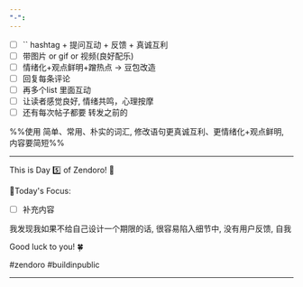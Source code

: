 ```yaml
---
"-":
---
```


- [ ] `` hashtag + 提问互动 + 反馈 + 真诚互利
- [ ] 带图片 or gif  or 视频(良好配乐)
- [ ] 情绪化+观点鲜明+蹭热点 -> 豆包改造
- [ ] 回复每条评论
- [ ] 再多个list 里面互动
- [ ] 让读者感觉良好, 情绪共鸣，心理按摩
- [ ] 还有每次帖子都要 转发之前的

%%使用 简单、常用、朴实的词汇, 修改语句更真诚互利、更情绪化+观点鲜明, 内容要简短%%

---

This is Day 5️⃣ of Zendoro! 💪

🚧Today's Focus:
- [ ] 补充内容

我发现我如果不给自己设计一个期限的话, 很容易陷入细节中, 没有用户反馈, 自我

Good luck to you! 🍀

#zendoro #buildinpublic

----
